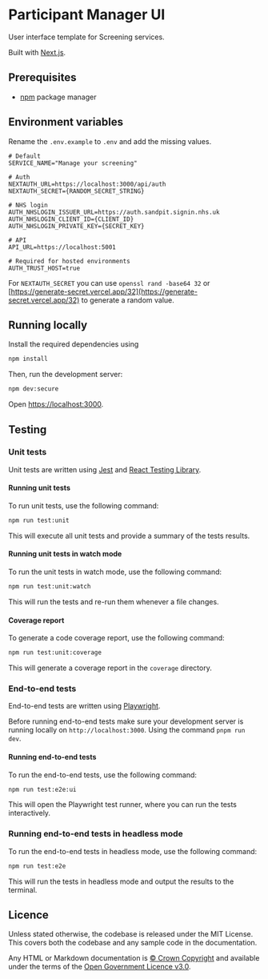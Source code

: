 # Participant Manager UI

User interface template for Screening services.

Built with [Next.js](https://nextjs.org/).

## Prerequisites

- [npm](https://nodejs.org/en) package manager

## Environment variables

Rename the `.env.example` to `.env` and add the missing values.

```text
# Default
SERVICE_NAME="Manage your screening"

# Auth
NEXTAUTH_URL=https://localhost:3000/api/auth
NEXTAUTH_SECRET={RANDOM_SECRET_STRING}

# NHS login
AUTH_NHSLOGIN_ISSUER_URL=https://auth.sandpit.signin.nhs.uk
AUTH_NHSLOGIN_CLIENT_ID={CLIENT_ID}
AUTH_NHSLOGIN_PRIVATE_KEY={SECRET_KEY}

# API
API_URL=https://localhost:5001

# Required for hosted environments
AUTH_TRUST_HOST=true
```

For `NEXTAUTH_SECRET` you can use `openssl rand -base64 32` or [https://generate-secret.vercel.app/32](https://generate-secret.vercel.app/32) to generate a random value.

## Running locally

Install the required dependencies using

```bash
npm install
```

Then, run the development server:

```bash
npm dev:secure
```

Open [https://localhost:3000](https://localhost:3000).

## Testing

### Unit tests

Unit tests are written using [Jest](https://jestjs.io/) and [React Testing Library](https://testing-library.com/docs/react-testing-library/intro/).

#### Running unit tests

To run unit tests, use the following command:

```bash
npm run test:unit
```

This will execute all unit tests and provide a summary of the tests results.

#### Running unit tests in watch mode

To run the unit tests in watch mode, use the following command:

```bash
npm run test:unit:watch
```

This will run the tests and re-run them whenever a file changes.

#### Coverage report

To generate a code coverage report, use the following command:

```bash
npm run test:unit:coverage
```

This will generate a coverage report in the `coverage` directory.

### End-to-end tests

End-to-end tests are written using [Playwright](https://playwright.dev/).

Before running end-to-end tests make sure your development server is running locally on `http://localhost:3000`. Using the command `pnpm run dev`.

#### Running end-to-end tests

To run the end-to-end tests, use the following command:

```bash
npm run test:e2e:ui
```

This will open the Playwright test runner, where you can run the tests interactively.

### Running end-to-end tests in headless mode

To run the end-to-end tests in headless mode, use the following command:

```bash
npm run test:e2e
```

This will run the tests in headless mode and output the results to the terminal.

## Licence

Unless stated otherwise, the codebase is released under the MIT License. This covers both the codebase and any sample code in the documentation.

Any HTML or Markdown documentation is [© Crown Copyright](https://www.nationalarchives.gov.uk/information-management/re-using-public-sector-information/uk-government-licensing-framework/crown-copyright/) and available under the terms of the [Open Government Licence v3.0](https://www.nationalarchives.gov.uk/doc/open-government-licence/version/3/).
